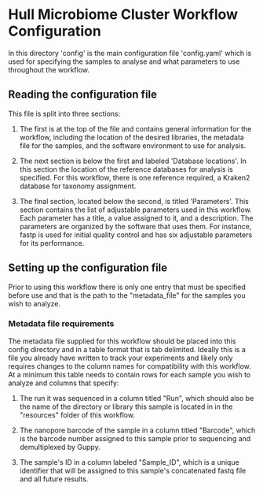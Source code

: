 # Hull Microbiome Cluster Workflow Configuration

In this directory 'config' is the main configuration file 'config.yaml' which is used for specifying the samples to analyse and what parameters to use throughout the workflow.


## Reading the configuration file

This file is split into three sections:


1. The first is at the top of the file and contains general information for the workflow, including the location of the desired libraries, the metadata file for the samples, and the software environment to use for analysis.


2. The next section is below the first and labeled 'Database locations'. In this section the location of the reference databases for analysis is specified. For this workflow, there is one reference required, a  Kraken2 database for taxonomy assignment.


3. The final section, located below the second, is titled 'Parameters'. This section contains the list of adjustable parameters used in this workflow. Each parameter has a title, a value assigned to it, and a description. The parameters are organized by the software that uses them. For instance, fastp is used for initial quality control and has six adjustable parameters for its performance.


## Setting up the configuration file

Prior to using this workflow there is only one entry that must be specified before use and that is the path to the "metadata_file" for the samples you wish to analyze.

### Metadata file requirements

The metadata file supplied for this workflow should be placed into this config directory and in a table format that is tab delimited. Ideally this is a file you already have written to track your experiments and likely only requires changes to the column names for compatibility with this workflow. At a minimum this table needs to contain rows for each sample you wish to analyze and columns that specify:

1. The run it was sequenced in a column titled "Run", which should also be the name of the directory or library this sample is located in in the "resources" folder of this workflow.

2. The nanopore barcode of the sample in a column titled "Barcode", which is the barcode number assigned to this sample prior to sequencing and demultiplexed by Guppy.

3. The sample's ID in a column labeled "Sample_ID", which is a unique identifier that will be assigned to this sample's concatenated fastq file and all future results.

